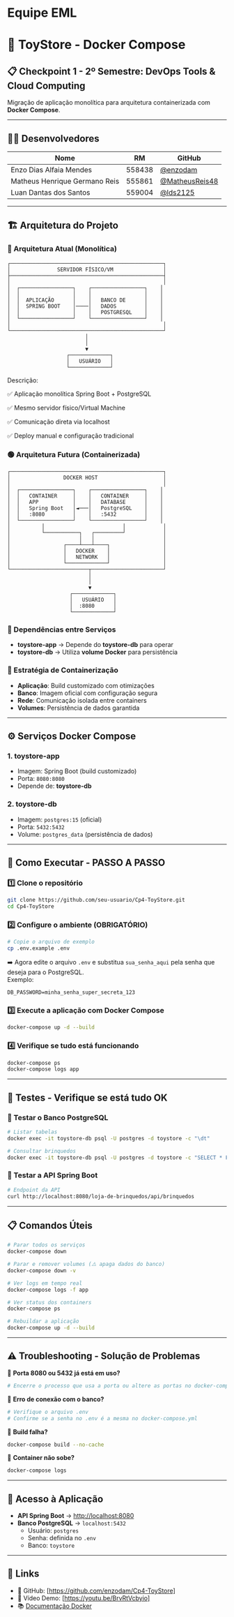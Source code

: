 #  Equipe EML


# 🧸 ToyStore - Docker Compose
## 📋 Checkpoint 1 - 2º Semestre: DevOps Tools & Cloud Computing
Migração de aplicação monolítica para arquitetura containerizada com **Docker Compose**.

---

## 👨‍💻 Desenvolvedores

| Nome                          | RM      | GitHub |
|-------------------------------|---------|--------|
| Enzo Dias Alfaia Mendes       | 558438  | [@enzodam](https://github.com/enzodam) |
| Matheus Henrique Germano Reis | 555861  | [@MatheusReis48](https://github.com/MatheusReis48) |
| Luan Dantas dos Santos        | 559004  | [@lds2125](https://github.com/lds2125) |

---

## 🏗️ Arquitetura do Projeto

### 🔴 Arquitetura Atual (Monolítica)

```text
┌─────────────────────────────────────────────────┐
│               SERVIDOR FÍSICO/VM                │
├─────────────────────────────────────────────────┤
│                                                 │
│  ┌─────────────────┐    ┌─────────────────┐    │
│  │                 │    │                 │    │
│  │  APLICAÇÃO      │    │   BANCO DE      │    │
│  │  SPRING BOOT    │────│   DADOS         │    │
│  │                 │    │   POSTGRESQL    │    │
│  └─────────────────┘    └─────────────────┘    │
│                                                 │
└─────────────────────────────────────────────────┘
                         │
                         │
                         ▼
                   ┌─────────────┐
                   │   USUÁRIO   │
                   └─────────────┘
```

Descrição:


✅ Aplicação monolítica Spring Boot + PostgreSQL


✅ Mesmo servidor físico/Virtual Machine


✅ Comunicação direta via localhost


✅ Deploy manual e configuração tradicional



### 🟢 Arquitetura Futura (Containerizada)

```text
┌─────────────────────────────────────────────────┐
│                 DOCKER HOST                     │
│                                                 │
│  ┌─────────────────┐    ┌─────────────────┐    │
│  │   CONTAINER     │    │   CONTAINER     │    │
│  │   APP           │    │   DATABASE      │    │
│  │   Spring Boot   │◄───│   PostgreSQL    │    │
│  │   :8080         │    │   :5432         │    │
│  └─────────────────┘    └─────────────────┘    │
│          │                         │            │
│          └───────────┐   ┌─────────┘            │
│                      │   │                      │
│                 ┌────┴───┴────┐                 │
│                 │   DOCKER    │                 │
│                 │   NETWORK   │                 │
│                 └─────────────┘                 │
└─────────────────────────┬───────────────────────┘
                          │
                          │
                          ▼
                    ┌─────────────┐
                    │   USUÁRIO   │
                    │  :8080      │
                    └─────────────┘
```

### 🔄 Dependências entre Serviços
- **toystore-app** → Depende do **toystore-db** para operar
- **toystore-db** → Utiliza **volume Docker** para persistência

### 🐳 Estratégia de Containerização
- **Aplicação**: Build customizado com otimizações
- **Banco**: Imagem oficial com configuração segura
- **Rede**: Comunicação isolada entre containers
- **Volumes**: Persistência de dados garantida

---

## ⚙️ Serviços Docker Compose

### 1. **toystore-app**
- Imagem: Spring Boot (build customizado)
- Porta: `8080:8080`
- Depende de: **toystore-db**

### 2. **toystore-db**
- Imagem: `postgres:15` (oficial)
- Porta: `5432:5432`
- Volume: `postgres_data` (persistência de dados)

---

## 🚀 Como Executar - PASSO A PASSO

### 1️⃣ Clone o repositório
```bash
git clone https://github.com/seu-usuario/Cp4-ToyStore.git
cd Cp4-ToyStore
```

### 2️⃣ Configure o ambiente (OBRIGATÓRIO)
```bash
# Copie o arquivo de exemplo
cp .env.example .env
```

➡️ Agora edite o arquivo `.env` e substitua `sua_senha_aqui` pela senha que deseja para o PostgreSQL.  
Exemplo:
```env
DB_PASSWORD=minha_senha_super_secreta_123
```

### 3️⃣ Execute a aplicação com Docker Compose
```bash
docker-compose up -d --build
```

### 4️⃣ Verifique se tudo está funcionando
```bash
docker-compose ps
docker-compose logs app
```

---

## 🧪 Testes - Verifique se está tudo OK

### 🔹 Testar o Banco PostgreSQL
```bash
# Listar tabelas
docker exec -it toystore-db psql -U postgres -d toystore -c "\dt"

# Consultar brinquedos
docker exec -it toystore-db psql -U postgres -d toystore -c "SELECT * FROM brinquedo;"
```

### 🔹 Testar a API Spring Boot
```bash
# Endpoint da API
curl http://localhost:8080/loja-de-brinquedos/api/brinquedos
```

---

## 📋 Comandos Úteis

```bash
# Parar todos os serviços
docker-compose down

# Parar e remover volumes (⚠️ apaga dados do banco)
docker-compose down -v

# Ver logs em tempo real
docker-compose logs -f app

# Ver status dos containers
docker-compose ps

# Rebuildar a aplicação
docker-compose up -d --build
```

---

## ⚠️ Troubleshooting - Solução de Problemas

🔴 **Porta 8080 ou 5432 já está em uso?**
```bash
# Encerre o processo que usa a porta ou altere as portas no docker-compose.yml
```

🔴 **Erro de conexão com o banco?**
```bash
# Verifique o arquivo .env
# Confirme se a senha no .env é a mesma no docker-compose.yml
```

🔴 **Build falha?**
```bash
docker-compose build --no-cache
```

🔴 **Container não sobe?**
```bash
docker-compose logs
```

---

## 🎯 Acesso à Aplicação

- **API Spring Boot** → [http://localhost:8080](http://localhost:8080)
- **Banco PostgreSQL** → `localhost:5432`
   - Usuário: `postgres`
   - Senha: definida no `.env`
   - Banco: `toystore`

---

## 📎 Links

- 📂 GitHub: [https://github.com/enzodam/Cp4-ToyStore]
- 🎥 Vídeo Demo: [https://youtu.be/BrvRtVcbyio]
- 📚 [Documentação Docker](https://docs.docker.com/)  
